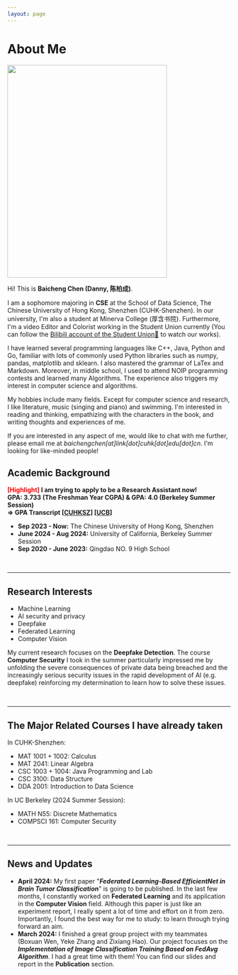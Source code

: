 ```yaml
---
layout: page
---
```


# About Me

<img src="https://baichengdanny.github.io/danny.jpg?raw=true" class="floatpic" width="360" height="480">



Hi! This is **Baicheng Chen (Danny, 陈柏成)**.

I am a sophomore majoring in **CSE** at the School of Data Science, The Chinese University of Hong Kong, Shenzhen (CUHK-Shenzhen). In our university, I'm also a student at Minerva College (厚含书院). Furthermore, I'm a video Editor and Colorist working in the Student Union currently (You can follow the [Bilibili account of the Student Union🔗](https://space.bilibili.com/508002687) to watch our works).

I have learned several programming languages like C++, Java, Python and Go, familiar with lots of commonly used Python libraries such as numpy, pandas, matplotlib and sklearn. I also mastered the grammar of LaTex and Markdown. Moreover, in middle school, I used to attend NOIP programming contests and learned many Algorithms. The experience also triggers my interest in computer science and algorithms.

My hobbies include many fields.  Except for computer science and research, I like literature, music (singing and piano) and swimming. I'm interested in reading and thinking, empathizing with the characters in the book, and writing thoughts and experiences of me. 

If you are interested in any aspect of me, would like to chat with me further, please email me at *baichengchen[at]link[dot]cuhk[dot]edu[dot]cn*. I'm looking for like-minded people!

## Academic Background

**<font color='red'>[Highlight]</font> I am trying to apply to be a Research Assistant now!**<br>**GPA: 3.733 (The Freshman Year CGPA) & GPA: 4.0 (Berkeley Summer Session)<br>=> GPA Transcript [[CUHKSZ](https://baichengdanny.github.io/file/SSR_TSRPT.pdf)] [[UCB](https://baichengdanny.github.io/file/TESN0K8I.pdf)]**

- **Sep 2023 - Now:** The Chinese University of Hong Kong, Shenzhen
- **June 2024 - Aug 2024:** University of California, Berkeley Summer Session
- **Sep 2020 - June 2023:** Qingdao NO. 9 High School

<br>

---

## Research Interests

- Machine Learning
- AI security and privacy
- Deepfake
- Federated Learning
- Computer Vision

My current research focuses on the **Deepfake Detection**. The course **Computer Security** I took in the summer  particularly impressed me by unfolding the severe consequences of private data being breached and the increasingly serious security issues in the rapid development of Al (e.g. deepfake) reinforcing my determination to learn how to solve these issues.

<br>

------

## The Major Related Courses I have already taken

In CUHK-Shenzhen: 

- MAT 1001 + 1002: Calculus
- MAT 2041: Linear Algebra
- CSC 1003 + 1004: Java Programming and Lab
- CSC 3100: Data Structure
- DDA 2001: Introduction to Data Science

In UC Berkeley (2024 Summer Session):

- MATH N55: Discrete Mathematics
- COMPSCI 161: Computer Security

<br>

------

## News and Updates

- **April 2024:** My first paper "***Federated Learning-Based EfficientNet in Brain Tumor Classification***" is going to be published. In the last few months, I constantly worked on **Federated Learning** and its application in the **Computer Vision** field. Although this paper is just like an experiment report, I  really spent a lot of time and effort on it from zero. Importantly, I found the best way for me to study: to learn through trying forward an aim. 
- **March 2024:** I finished a great group project with my teammates (Boxuan Wen, Yeke Zhang and Zixiang Hao). Our project focuses on the ***Implementation of Image Classification Training Based on FedAvg Algorithm***. I had a great time with them! You can find our slides and report in the **Publication** section. 
